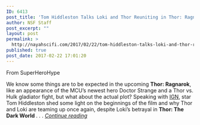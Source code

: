 ```yaml
---
ID: 6413
post_title: 'Tom Hiddleston Talks Loki and Thor Reuniting in Thor: Ragnarok'
author: NSF Staff
post_excerpt: ""
layout: post
permalink: >
  http://nayahscifi.com/2017/02/22/tom-hiddleston-talks-loki-and-thor-reuniting-in-thor-ragnarok/
published: true
post_date: 2017-02-22 17:01:20
---
```

From SuperHeroHype

We know some things are to be expected in the upcoming <strong>Thor: Ragnarok</strong>, like an appearance of the MCU’s newest hero Doctor Strange and a Thor vs. Hulk gladiator fight, but what about the actual plot? Speaking with <a href="http://www.ign.com/videos/2017/02/21/thor-ragnarok-loki-not-impressed-by-doctor-strange-says-tom-hiddleston" target="_blank">IGN</a>, star Tom Hiddleston shed some light on the beginnings of the film and why Thor and Loki are teaming up once again, despite Loki’s betrayal in <strong>Thor: The Dark World </strong>. . . <a href="http://www.superherohype.com/news/391301-thor-ragnarok-tom-hiddleston-talks-loki-and-thor-reuniting#/slide/1"><em>Continue reading</em></a>